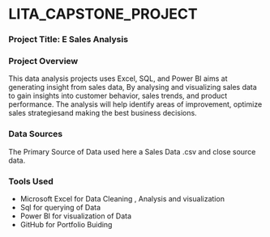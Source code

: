 # LITA_CAPSTONE_PROJECT
### Project Title: E Sales Analysis

### Project Overview
This data analysis projects uses Excel, SQL, and Power BI aims at generating insight from sales data, By analysing and visualizing sales data to gain insights into customer behavior, sales trends, and product performance. The analysis will help identify areas of improvement, optimize sales strategiesand making the best business decisions.
### Data Sources 
The Primary Source of Data used here a Sales Data .csv and close source data.

### Tools Used 
- Microsoft Excel for Data Cleaning , Analysis and visualization
- Sql  for querying of Data
- Power BI for visualization of Data
- GitHub for Portfolio Buiding
